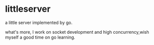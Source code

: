 # littleserver

 a little server implemented by go.

 
 what's more, I work on socket development and high concurrency,wish myself a good time on go learning.
